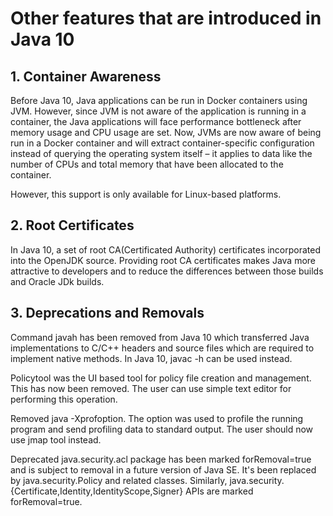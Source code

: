 # Other features that are introduced in Java 10
## 1. Container Awareness
Before Java 10, Java applications can be run in Docker containers
using JVM. However, since JVM is not aware of the application is
running in a container, the Java applications will face performance
bottleneck after memory usage and CPU usage are set.
Now, JVMs are now aware of being run in a Docker container and will 
extract container-specific configuration instead of querying the
operating system itself – it applies to data like the number of 
CPUs and total memory that have been allocated to the container.

However, this support is only available for Linux-based platforms.

## 2. Root Certificates
In Java 10, a set of root CA(Certificated Authority) certificates 
incorporated into the OpenJDK source. Providing root CA certificates
makes Java more attractive to developers and to reduce the differences
between those builds and Oracle JDk builds.

## 3. Deprecations and Removals
Command javah has been removed from Java 10 which transferred Java 
implementations to C/C++ headers and source files which are required 
to implement native methods. In Java 10, javac -h can be used instead.

Policytool was the UI based tool for policy file creation and management. 
This has now been removed. The user can use simple text editor for 
performing this operation.

Removed java -Xprofoption. The option was used to profile the running 
program and send profiling data to standard output. The user should now 
use jmap tool instead.

Deprecated java.security.acl package has been marked forRemoval=true and
is subject to removal in a future version of Java SE. It's been replaced 
by java.security.Policy and related classes.
Similarly, java.security.{Certificate,Identity,IdentityScope,Signer} APIs 
are marked forRemoval=true.
